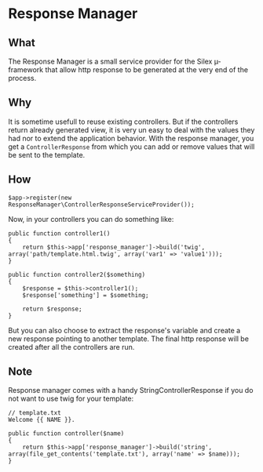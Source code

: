 Response Manager
================

What
----

The Response Manager is a small service provider for the Silex µ-framework that allow http response to be generated at the very end of the process.

Why
---

It is sometime usefull to reuse existing controllers. But if the controllers return already generated view, it is very un easy to deal with the values they had nor to extend the application behavior. With the response manager, you get a `ControllerResponse` from which you can add or remove values that will be sent to the template.

How
---

    $app->register(new ResponseManager\ControllerResponseServiceProvider());

Now, in your controllers you can do something like:

    public function controller1()
    {
        return $this->app['response_manager']->build('twig', array('path/template.html.twig', array('var1' => 'value1')));
    }

    public function controller2($something)
    {
        $response = $this->controller1();
        $response['something'] = $something;

        return $response;
    }

But you can also choose to extract the response's variable and create a new response pointing to another template. The final http response will be created after all the controllers are run. 

Note
----

Response manager comes with a handy StringControllerResponse if you do not want to use twig for your template:

    // template.txt
    Welcome {{ NAME }}.

    public function controller($name)
    {
        return $this->app['response_manager']->build('string', array(file_get_contents('template.txt'), array('name' => $name)));
    }


